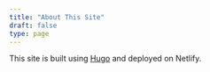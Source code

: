 ```yaml
---
title: "About This Site"
draft: false
type: page
---
```


This site is built using [Hugo](https://gohugo.io) and deployed on Netlify.
